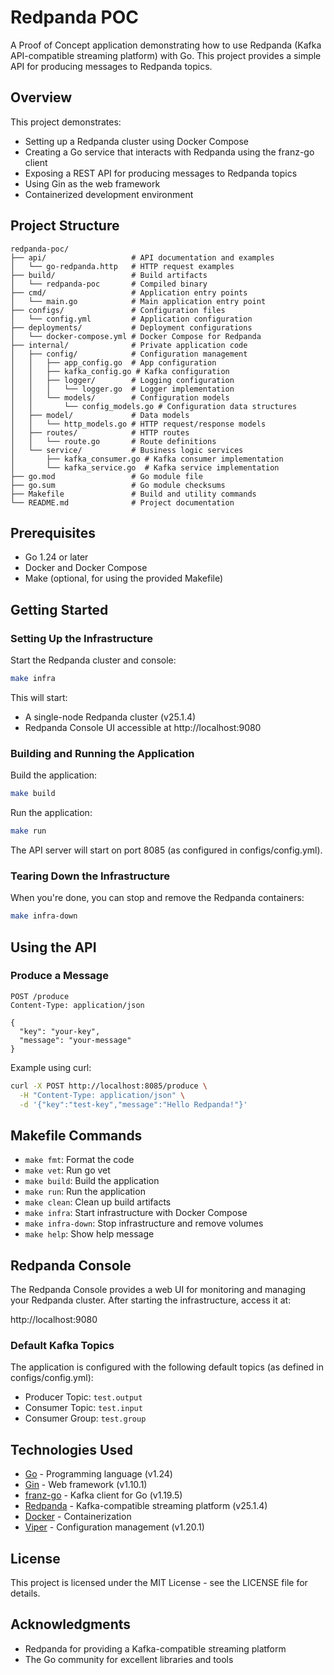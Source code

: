 # Redpanda POC

A Proof of Concept application demonstrating how to use Redpanda (Kafka API-compatible streaming platform) with Go. This project provides a simple API for producing messages to Redpanda topics.

## Overview

This project demonstrates:

- Setting up a Redpanda cluster using Docker Compose
- Creating a Go service that interacts with Redpanda using the franz-go client
- Exposing a REST API for producing messages to Redpanda topics
- Using Gin as the web framework
- Containerized development environment

## Project Structure

```
redpanda-poc/
├── api/                   # API documentation and examples
│   └── go-redpanda.http   # HTTP request examples
├── build/                 # Build artifacts
│   └── redpanda-poc       # Compiled binary
├── cmd/                   # Application entry points
│   └── main.go            # Main application entry point
├── configs/               # Configuration files
│   └── config.yml         # Application configuration
├── deployments/           # Deployment configurations
│   └── docker-compose.yml # Docker Compose for Redpanda
├── internal/              # Private application code
│   ├── config/            # Configuration management
│   │   ├── app_config.go  # App configuration
│   │   ├── kafka_config.go # Kafka configuration
│   │   ├── logger/        # Logging configuration
│   │   │   └── logger.go  # Logger implementation
│   │   └── models/        # Configuration models
│   │       └── config_models.go # Configuration data structures
│   ├── model/             # Data models
│   │   └── http_models.go # HTTP request/response models
│   ├── routes/            # HTTP routes
│   │   └── route.go       # Route definitions
│   └── service/           # Business logic services
│       ├── kafka_consumer.go # Kafka consumer implementation
│       └── kafka_service.go  # Kafka service implementation
├── go.mod                 # Go module file
├── go.sum                 # Go module checksums
├── Makefile               # Build and utility commands
└── README.md              # Project documentation
```

## Prerequisites

- Go 1.24 or later
- Docker and Docker Compose
- Make (optional, for using the provided Makefile)

## Getting Started

### Setting Up the Infrastructure

Start the Redpanda cluster and console:

```bash
make infra
```

This will start:
- A single-node Redpanda cluster (v25.1.4)
- Redpanda Console UI accessible at http://localhost:9080

### Building and Running the Application

Build the application:

```bash
make build
```

Run the application:

```bash
make run
```

The API server will start on port 8085 (as configured in configs/config.yml).

### Tearing Down the Infrastructure

When you're done, you can stop and remove the Redpanda containers:

```bash
make infra-down
```

## Using the API

### Produce a Message

```http
POST /produce
Content-Type: application/json

{
  "key": "your-key",
  "message": "your-message"
}
```

Example using curl:

```bash
curl -X POST http://localhost:8085/produce \
  -H "Content-Type: application/json" \
  -d '{"key":"test-key","message":"Hello Redpanda!"}'
```

## Makefile Commands

- `make fmt`: Format the code
- `make vet`: Run go vet
- `make build`: Build the application
- `make run`: Run the application
- `make clean`: Clean up build artifacts
- `make infra`: Start infrastructure with Docker Compose
- `make infra-down`: Stop infrastructure and remove volumes
- `make help`: Show help message

## Redpanda Console

The Redpanda Console provides a web UI for monitoring and managing your Redpanda cluster. After starting the infrastructure, access it at:

http://localhost:9080

### Default Kafka Topics

The application is configured with the following default topics (as defined in configs/config.yml):

- Producer Topic: `test.output`
- Consumer Topic: `test.input`
- Consumer Group: `test.group`

## Technologies Used

- [Go](https://golang.org/) - Programming language (v1.24)
- [Gin](https://github.com/gin-gonic/gin) - Web framework (v1.10.1)
- [franz-go](https://github.com/twmb/franz-go) - Kafka client for Go (v1.19.5)
- [Redpanda](https://redpanda.com/) - Kafka-compatible streaming platform (v25.1.4)
- [Docker](https://www.docker.com/) - Containerization
- [Viper](https://github.com/spf13/viper) - Configuration management (v1.20.1)

## License

This project is licensed under the MIT License - see the LICENSE file for details.

## Acknowledgments

- Redpanda for providing a Kafka-compatible streaming platform
- The Go community for excellent libraries and tools